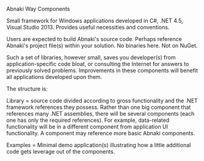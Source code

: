 
Abnaki Way Components

Small framework for Windows applications developed in C#, .NET 4.5, Visual Studio 2013.  Provides useful
necessities and conventions.

Users are expected to build Abnaki's source code.  Perhaps reference Abnaki's
project file(s) within your solution.  No binaries here.  Not on NuGet.

Such a set of libraries, however small, saves you developer(s) from application-specific code bloat, or consulting the Internet for answers to previously solved problems.  Improvements in these components will benefit all applications developed upon them.

The structure is:

Library = source code divided according to gross functionality and the .NET framework references they possess.   Rather than one big component that references many .NET assemblies, there will be several components (each one has only the required references).    For example, data-related functionality will be in a different component from application UI functionality.   A component may reference more basic Abnaki components.

Examples = Minimal demo application(s) illustrating how a little additional code gets leverage out of the components.
